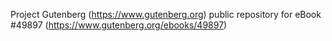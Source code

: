 Project Gutenberg (https://www.gutenberg.org) public repository for eBook #49897 (https://www.gutenberg.org/ebooks/49897)
